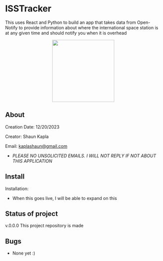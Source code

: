 # ISSTracker
This uses React and Python to build an app that takes data from Open-Notify to provide information about where the international space station is at any given time and should notify you when it is overhead

<p align="center">
  <img src="https://media.hswstatic.com/eyJidWNrZXQiOiJjb250ZW50Lmhzd3N0YXRpYy5jb20iLCJrZXkiOiJnaWZcL2ludGVybmF0aW9uYWwtc3BhY2Utc3RhdGlvbi11cGRhdGU2LmpwZyIsImVkaXRzIjp7InJlc2l6ZSI6eyJ3aWR0aCI6IjEyMDAifX19" height=200/>
</p>

## About
Creation Date: 12/20/2023

Creator: Shaun Kapla

Email: kaplashaun@gmail.com
- *PLEASE NO UNSOLICITED EMAILS. I WILL NOT REPLY IF NOT ABOUT THIS APPLICATION*

## Install
Installation:
- When this goes live, I will be able to expand on this

## Status of project
v.0.0.0 This project repository is made 

## Bugs
- None yet :)


